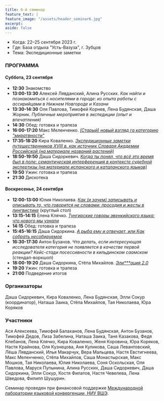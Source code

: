```yaml
---
title: 6-й семинар
feature_text: |
feature_image: "/assets/header_seminar6.jpg"
excerpt: 
aside: false
---
```


- Когда: 22–25 сентября 2023 г.
- Где: База отдыха "Усть-Вазуза", г. Зубцов
- Тема: Экспедиционные заметки 

### ПРОГРАММА

#### Суббота, 23 сентября

- **12:30** Знакомство
- **13:00-13:30** Алексей Лявданский, Алина Русских. *Как найти и познакомиться с носителями в городе: из опыта работы с ассирийцами в Нижнем Новгороде и Казани*
- **13:30-14:30** Оля Павлова, Тимофей Корнев, Лена Будянская, Даша Жорник. *Публичные мероприятия в экспедиции (опыт и впечатления)*
- **14:30** Обед: готовка и трапеза
- **16:00-17:20** Макс Меленченко. [*(Старый) новый взгляд га категорию "миратвности"*](/assets/files/6_melenchenko.pdf)
- **17:35-18:20** Кира Коваленко. [*Экспедиционные заметки путешественников XVIII в. как источник Словаря Академии Российской (на материале названий растений)*](/assets/files/6_kovalenko.pdf)
- **18:50-19:50** Даша Сидоркевич. [*Когда ты понял, что всё это время был в поле: семантическая интерференция в контексте судебной экспертизы (на материале испанского и каталанского языков)*](/assets/files/6_sidorkevich.pdf)
- **19:50** Ужин: готовка и трапеза
- **21:30** Дискотека

#### Воскресенье, 24 сентября
- **12:00-13:00** Юлия Николаева. [*Как (и зачем) записывать и описывать то, что говорится не словами: просодия и жесты в лингвистике*](/assets/files/6_nikolaeva.pdf) (круглый стол)
- **13:15-14:15** Елена Клячко. [*Тунгирские говоры эвенкийского языка: что нового мы узнали*](/assets/files/6_klyachko.pdf)
- **14:15** Обед: готовка и трапеза
- **15:45-16:15** Даша Сидоркина. [*А рыба ему и отвечает, или Как собрать несобируемое*](/assets/files/6_sidorkina.pdf)
- **16:30-17:30** Антон Бузанов. *Что делать, если интересующая исследователя категория не появляется в качестве первой реакции? Кейс-стади посессивности в кильдинском саамском* (стендап-воркшоп)
- **18:00-19:20** Даша Сидоркина, Стёпа Михайлов. [*Эли\*\*\*ация 2.0*](/assets/files/6_sidorkina_mikhailov.pdf)
- **19:20** Ужин: готовка и трапеза
- **21:00** Подведение итогов


### Организаторы

Даша Сидоркевич, Кира Коваленко, Лена Будянская, Элли Сокур (координатор), Наташа Заика, Стёпа Михайлов, Тая Николаева, Юра Коряков

### Участники

Ася Алексеева, Тимофей Балаханов, Лена Будянская, Антон Бузанов, Тимофей Дедов, Лиза Забелина, Наташа Заика, Таня Казакова, Федя Клебанов, Лена Клячко, Кира Коваленко, Женя Коровина, Юра Коряков, Настя Крайнова, Оля Кузнецова, Аня Куликова, Саша Левантовский, Лёша Лявданский, Илья Макарчук, Вера Мальцева, Настя Евстигнеева, Макс Меленченко, Стёпа Михайлов, Саша Монастырская, Макс Мошков, Тая Николаева, Юлия Николаева, Соня Оскольская, Оля Павлова, Маруся Пупынина, Алина Русских, Даша Сидоркевич, Даша Сидоркина, Элли Сокур, Костя Филатов, Настя Чевелева, Лена Шведова, Филипп Шушурин.

Семинар проведен при финансовой поддержке [Международной лаборатории языковой конвергенции, НИУ ВШЭ](https://ilcl.hse.ru/).
